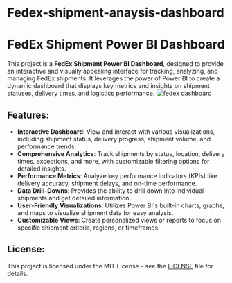 # Fedex-shipment-anaysis-dashboard
# FedEx Shipment Power BI Dashboard

This project is a **FedEx Shipment Power BI Dashboard**, designed to provide an interactive and visually appealing interface for tracking, analyzing, and managing FedEx shipments. It leverages the power of Power BI to create a dynamic dashboard that displays key metrics and insights on shipment statuses, delivery times, and logistics performance.
![fedex dashboard]()
## Features:
- **Interactive Dashboard**: View and interact with various visualizations, including shipment status, delivery progress, shipment volume, and performance trends.
- **Comprehensive Analytics**: Track shipments by status, location, delivery times, exceptions, and more, with customizable filtering options for detailed insights.
- **Performance Metrics**: Analyze key performance indicators (KPIs) like delivery accuracy, shipment delays, and on-time performance.
- **Data Drill-Downs**: Provides the ability to drill down into individual shipments and get detailed information.
- **User-Friendly Visualizations**: Utilizes Power BI's built-in charts, graphs, and maps to visualize shipment data for easy analysis.
- **Customizable Views**: Create personalized views or reports to focus on specific shipment criteria, regions, or timeframes.

## License:
This project is licensed under the MIT License - see the [LICENSE](LICENSE) file for details.
